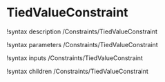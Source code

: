 <!-- MOOSE Documentation Stub: Remove this when content is added. -->

# TiedValueConstraint

!syntax description /Constraints/TiedValueConstraint

!syntax parameters /Constraints/TiedValueConstraint

!syntax inputs /Constraints/TiedValueConstraint

!syntax children /Constraints/TiedValueConstraint
